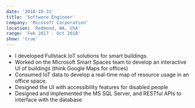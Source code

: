 ```yaml
---
date: '2018-10-31'
title: 'Software Engineer'
company: 'Micosoft Corporation'
location: 'Redmond, WA, USA'
range: 'Feb 2017 - Oct 2018'
show: 'true'
---
```


- I developed Fullstack IoT solutions for smart buildings.
- Worked on the Microsoft Smart Spaces team to develop an interactive UI of buildings (think Google Maps for offices)
- Consumed IoT data to develop a real-time map of resource usage in an office space.
- Designed the UI with accessibility features for disabled people
- Designed and implemented the MS SQL Server, and RESTful APIs to interface with the database
